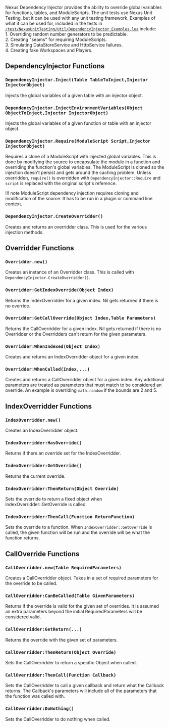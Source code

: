 Nexus Dependency Injector provides the ability to override
global variables for functions, tables, and ModuleScripts.
The unit tests use Nexus Unit Testing, but it can be used
with any unit testing framework. Examples of what it can be
used for, included in the tests in 
[`/test/NexusUnitTesting/Util/DependencyInjector_Examples.lua`](https://github.com/TheNexusAvenger/Nexus-Unit-Testing/blob/master/test/NexusUnitTesting/Util/DependencyInjector_Examples.lua)
include:
<br>1. Overriding random number generators to be predictable.
<br>2. Creating "seams" for requiring ModuleScripts.
<br>3. Simulating DataStoreService and HttpService failures.
<br>4. Creating fake Workspaces and Players.

## DependencyInjector Functions
### `DependencyInjector.Inject(Table TableToInject,Injector InjectorObject)`
Injects the global variables of a given table with an 
injector object.

### `DependencyInjector.InjectEnvironmentVariables(Object ObjectToInject,Injector InjectorObject)`
Injects the global variables of a given function or
table with an injector object.

### `DependencyInjector.Require(ModuleScript Script,Injector InjectorObject)`
Requires a clone of a ModuleScript with injected global
variables. This is done by modifying the source to
encapsulate the module in a function and overriding the 
function's global variables. The ModuleScript is cloned
so the injection doesn't persist and gets around the caching
problem. Unless overridden, `require()` is overridden with
`DependencyInjector::Require` and `script` is replaced with
the original script's reference.

!!! note
    ModuleScript dependency injection requires cloning and
    modification of the source. It has to be run in a plugin
    or command line context.

### `DependencyInjector.CreateOverridder()`
Creates and returns an overridder class. This is used
for the various injection methods.

## Overridder Functions
### `Overridder.new()`
Creates an instance of an Overridder class. This is called
with `DependencyInjector.CreateOverridder()`.

### `Overridder:GetIndexOverride(Object Index)`
Returns the IndexOverridder for a given index. Nil gets
returned if there is no override.

### `Overridder:GetCallOverride(Object Index,Table Parameters)`
Returns the CallOverridder for a given index. Nil gets
returned if there is no Overridder or the Overridders
can't return for the given parameters.

### `Overridder:WhenIndexed(Object Index)`
Creates and returns an IndexOverridder object for a
given index.

### `Overridder:WhenCalled(Index,...)`
Creates and returns a CallOverridder object for a
given index. Any additional parameters are treated
as parameters that must match to be considered an
override. An example is overriding `math.random`
if the bounds are 2 and 5.

## IndexOverridder Functions
### `IndexOverridder.new()`
Creates an IndexOverridder object.

### `IndexOverridder:HasOverride()`
Returns if there an override set for the IndexOverridder.

### `IndexOverridder:GetOverride()`
Returns the current override.

### `IndexOverridder:ThenReturn(Object Override)`
Sets the override to return a fixed object when
IndexOverridder::GetOverride is called.

### `IndexOverridder:ThenCall(Function ReturnFunction)`
Sets the override to a function. When `IndexOverridder::GetOverride`
is called, the given function will be run and the
override will be what the function returns.

## CallOverride Functions
### `CallOverridder.new(Table RequiredParameters)`
Creates a CallOverridder object. Takes in a set of required
parameters for the override to be called.

### `CallOverridder:CanBeCalled(Table GivenParameters)`
Returns if the override is valid for the
given set of overrides. It is assumed an
extra parameters beyond the initial RequiredParameters
will be considered valid.

### `CallOverridder:GetReturn(...)`
Returns the override with the given set
of parameters.

### `CallOverridder:ThenReturn(Object Override)`
Sets the CallOverridder to return a specific
Object when called.

### `CallOverridder:ThenCall(Function Callback)`
Sets the CallOverridder to call a given callback
and return what the Callback returns. The Callback's
parameters will include all of the parameters that
the function was called with.

### `CallOverridder:DoNothing()`
Sets the CallOverridder to do nothing when called.